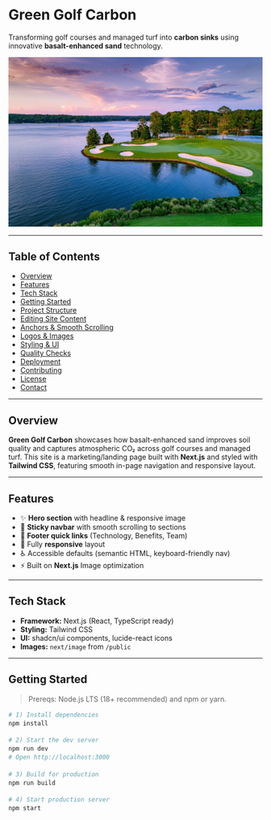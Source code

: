 # Green Golf Carbon

Transforming golf courses and managed turf into **carbon sinks** using innovative **basalt-enhanced sand** technology.

![Green Golf Carbon hero](public/cover.jpg)

---

## Table of Contents
- [Overview](#overview)
- [Features](#features)
- [Tech Stack](#tech-stack)
- [Getting Started](#getting-started)
- [Project Structure](#project-structure)
- [Editing Site Content](#editing-site-content)
- [Anchors & Smooth Scrolling](#anchors--smooth-scrolling)
- [Logos & Images](#logos--images)
- [Styling & UI](#styling--ui)
- [Quality Checks](#quality-checks)
- [Deployment](#deployment)
- [Contributing](#contributing)
- [License](#license)
- [Contact](#contact)

---

## Overview

**Green Golf Carbon** showcases how basalt-enhanced sand improves soil quality and captures atmospheric CO₂ across golf courses and managed turf. This site is a marketing/landing page built with **Next.js** and styled with **Tailwind CSS**, featuring smooth in-page navigation and responsive layout.

---

## Features

- ✨ **Hero section** with headline & responsive image
- 🧭 **Sticky navbar** with smooth scrolling to sections
- 🔗 **Footer quick links** (Technology, Benefits, Team)
- 📱 Fully **responsive** layout
- ♿ Accessible defaults (semantic HTML, keyboard-friendly nav)
- ⚡ Built on **Next.js** Image optimization

---

## Tech Stack

- **Framework:** Next.js (React, TypeScript ready)
- **Styling:** Tailwind CSS
- **UI:** shadcn/ui components, lucide-react icons
- **Images:** `next/image` from `/public`

---

## Getting Started

> Prereqs: Node.js LTS (18+ recommended) and npm or yarn.

```bash
# 1) Install dependencies
npm install

# 2) Start the dev server
npm run dev
# Open http://localhost:3000

# 3) Build for production
npm run build

# 4) Start production server
npm start
